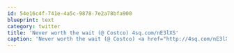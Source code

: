 ```yaml
---
id: 54e16c4f-741e-4a5c-9878-7e2a78bfa900
blueprint: text
category: twitter
title: 'Never worth the wait (@ Costco) 4sq.com/nE3lXS'
caption: 'Never worth the wait (@ Costco) <a href="http://4sq.com/nE3lXS" title="http://4sq.com/nE3lXS" class="link link_untco">4sq.com/nE3lXS</a>'
---
```


